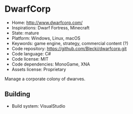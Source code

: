 # DwarfCorp

- Home: http://www.dwarfcorp.com/
- Inspirations: Dwarf Fortress, Minecraft
- State: mature
- Platform: Windows, Linux, macOS
- Keywords: game engine, strategy, commercial content (?)
- Code repository: https://github.com/Blecki/dwarfcorp.git
- Code language: C#
- Code license: MIT
- Code dependencies: MonoGame, XNA
- Assets license: Proprietary

Manage a corporate colony of dwarves.

## Building

- Build system: VisualStudio
